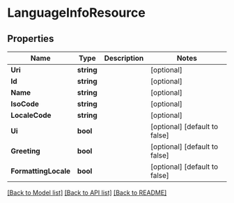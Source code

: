 # LanguageInfoResource

## Properties
Name | Type | Description | Notes
------------ | ------------- | ------------- | -------------
**Uri** | **string** |  | [optional] 
**Id** | **string** |  | [optional] 
**Name** | **string** |  | [optional] 
**IsoCode** | **string** |  | [optional] 
**LocaleCode** | **string** |  | [optional] 
**Ui** | **bool** |  | [optional] [default to false]
**Greeting** | **bool** |  | [optional] [default to false]
**FormattingLocale** | **bool** |  | [optional] [default to false]

[[Back to Model list]](../README.md#documentation-for-models) [[Back to API list]](../README.md#documentation-for-api-endpoints) [[Back to README]](../README.md)



